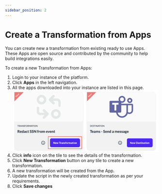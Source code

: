 ```yaml
---
sidebar_position: 2
---
```


# Create a Transformation from Apps
You can create new a transformation from existing ready to use Apps. These Apps are open source and contributed by the community to help build integrations easily.

To create a new Transformation from Apps:

1. Login to your instance of the platform.
2. Click **Apps** in the left navigation.
3. All the apps downloaded into your instance are listed in this page.
![Create Transformation](./img/create-transformation-from-app.png)
4. Click **info** icon on the tile to see the details of the transformation.
5. Click **New Transformation** button on any tile to create a new transformation.
6. A new transformation will be created from the App.
7. Update the script in the newly created transformation as per your requirements.
8. Click **Save changes**
